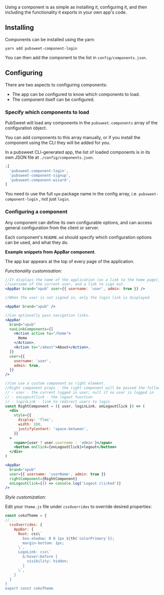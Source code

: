 Using a component is as simple as installing it, configuring it, and then including the functionality it exports in your own app's code.

## Installing

Components can be installed using the yarn:

`yarn add pubsweet-component-login`

You can then add the component to the list in `config/components.json`.

## Configuring

There are two aspects to configuring components:

- The app can be configured to know which components to load.
- The component itself can be configured.

### Specify which components to load

PubSweet will load any components in the `pubsweet.components` array of the configuration object.

You can add components to this array manually, or if you install the component using the CLI they will be added for you.

In a pubsweet CLI-generated app, the list of loaded components is in its own JSON file at `./config/components.json`.

```js static
;[
  'pubsweet-component-login',
  'pubsweet-component-signup',
  'pubsweet-component-wizard',
]
```

You need to use the full `npm` package name in the config array, i.e. `pubsweet-component-login` , not just `login`.

### Configuring a component

Any component can define its own configurable options, and can access general configuration from the client or server.

Each component's `README.md` should specify which configuration options can be used, and what they do.

**Example snippets from AppBar component**.

The app bar appears at the top of every page of the application.

_Functionality customisation:_

```jsx static
//It displays the name of the application (as a link to the home page), the
//username of the current user, and a link to sign out.
<AppBar brand="xpub" user={{ username: 'user', admin: true }} />

//When the user is not signed in, only the login link is displayed.

<AppBar brand="xpub" />
```

```jsx static
//Can optionally pass navigation links.
<AppBar
  brand="xpub"
  navLinkComponents={[
    <Action active to="/home">
      Home
    </Action>,
    <Action to="/about">About</Action>,
  ]}
  user={{
    username: 'user',
    admin: true,
  }}
/>
```

```jsx static
//Can use a custom component as right element.
//Right component props - the right component will be passed the following props:
// - user - the current logged in user; null if no user is logged in
// - onLogoutClick - the logout function
// - loginLink - link to redirect users to login
const RightComponent = ({ user, loginLink, onLogoutClick }) => (
  <div
    style={{
      display: 'flex',
      width: 200,
      justifyContent: 'space-between',
    }}
  >
    <span>{user ? user.username : 'admin'}</span>
    <button onClick={onLogoutClick}>logout</button>
  </div>
)

<AppBar
  brand="xpub"
  user={{ username: 'userName', admin: true }}
  rightComponent={RightComponent}
  onLogoutClick={() => console.log('Logout clicked')}
/>
```

_Style customization:_

Edit your `theme.js` file under `cssOverrides` to override desired properties:

```js static
const cokoTheme = {
//....
  cssOverrides: {
    AppBar: {
      Root: css\`
        box-shadow: 0 0 1px ${th('colorPrimary')};
        margin-bottom: 1px;
      \`,
      LogoLink: css\`
        &:hover:before {
          visibility: hidden;
        }
      \`,
    }
  }
}
export const cokoTheme
```
